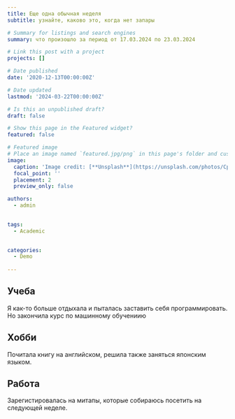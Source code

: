 ```yaml
---
title: Еще одна обычная неделя
subtitle: узнайте, каково это, когда нет запары

# Summary for listings and search engines
summary: что произошло за период от 17.03.2024 по 23.03.2024

# Link this post with a project
projects: []

# Date published
date: '2020-12-13T00:00:00Z'

# Date updated
lastmod: '2024-03-22T00:00:00Z'

# Is this an unpublished draft?
draft: false

# Show this page in the Featured widget?
featured: false

# Featured image
# Place an image named `featured.jpg/png` in this page's folder and customize its options here.
image:
  caption: 'Image credit: [**Unsplash**](https://unsplash.com/photos/CpkOjOcXdUY)'
  focal_point: ''
  placement: 2
  preview_only: false

authors:
  - admin
 

tags:
  - Academic
  

categories:
  - Demo
  
---
```


## Учеба 

Я как-то больше отдыхала и пыталась заставить себя программировать. Но закончила курс по машинному обучениию

## Хобби

Почитала книгу на английском, решила также заняться японским языком.

## Работа

Зарегистировалась на митапы, которые собираюсь посетить на следующей неделе.





